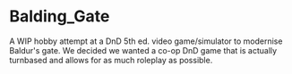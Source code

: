 # Balding_Gate

A WIP hobby attempt at a DnD 5th ed. video game/simulator to modernise Baldur's gate. We decided we wanted a co-op DnD game that is actually turnbased and allows for as much roleplay as possible.
